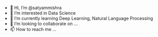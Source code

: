 - 👋 Hi, I’m @satyammishra
- 👀 I’m interested in Data Science
- 🌱 I’m currently learning Deep Learning, Natural Language Processing
- 💞️ I’m looking to collaborate on ...
- 📫 How to reach me ...

